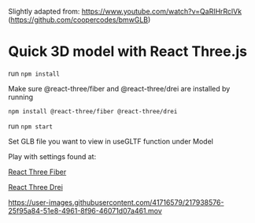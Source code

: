 Slightly adapted from: https://www.youtube.com/watch?v=QaRIHrRclVk (https://github.com/coopercodes/bmwGLB)

# Quick 3D model with React Three.js

run `npm install`

Make sure @react-three/fiber and @react-three/drei are installed by running

`npm install @react-three/fiber @react-three/drei`

run `npm start`

Set GLB file you want to view in useGLTF function under Model

Play with settings found at:

[React Three Fiber](https://docs.pmnd.rs/react-three-fiber/getting-started/introduction)

[React Three Drei](https://github.com/pmndrs/drei)


https://user-images.githubusercontent.com/41716579/217938576-25f95a84-51e8-4961-8f96-46071d07a461.mov

